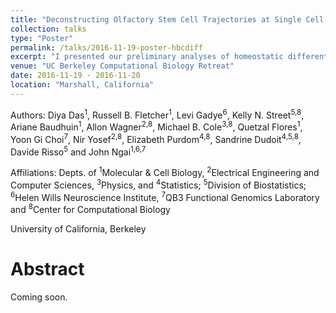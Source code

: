 ```yaml
---
title: "Deconstructing Olfactory Stem Cell Trajectories at Single Cell Resolution"
collection: talks
type: "Poster"
permalink: /talks/2016-11-19-poster-hbcdiff
excerpt: "I presented our preliminary analyses of homeostatic differentiation of olfactory stem cells. This work was later [published as a manuscript](/publications/2017-06-01-csc)."
venue: "UC Berkeley Computational Biology Retreat"
date: 2016-11-19 - 2016-11-20
location: "Marshall, California"
---
```


Authors: Diya Das<sup>1</sup>, Russell B. Fletcher<sup>1</sup>, Levi Gadye<sup>6</sup>, Kelly N. Street<sup>5,8</sup>, Ariane Baudhuin<sup>1</sup>, Allon Wagner<sup>2,8</sup>, Michael B. Cole<sup>3,8</sup>, Quetzal Flores<sup>1</sup>, Yoon Gi Choi<sup>7</sup>, Nir Yosef<sup>2,8</sup>, Elizabeth Purdom<sup>4,8</sup>, Sandrine Dudoit<sup>4,5,8</sup>, Davide Risso<sup>5</sup> and John Ngai<sup>1,6,7</sup>

Affiliations: Depts. of <sup>1</sup>Molecular & Cell Biology, <sup>2</sup>Electrical Engineering and Computer Sciences, <sup>3</sup>Physics, and <sup>4</sup>Statistics; <sup>5</sup>Division of Biostatistics; 
<sup>6</sup>Helen Wills Neuroscience Institute, <sup>7</sup>QB3 Functional Genomics Laboratory and <sup>8</sup>Center for Computational Biology

University of California, Berkeley

Abstract
======
Coming soon.